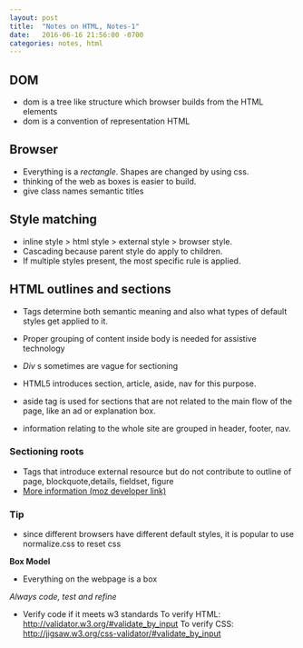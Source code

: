 ```yaml
---
layout: post
title:  "Notes on HTML, Notes-1"
date:   2016-06-16 21:56:00 -0700
categories: notes, html
---
```

## DOM
- dom is a tree like structure which browser builds from the HTML elements
- dom is a convention of representation HTML

## Browser
- Everything is a *rectangle*. Shapes are changed by using css.
-  thinking of the web as boxes is easier to build.
- give class names semantic titles

## Style matching
- inline style > html style > external style > browser style.
- Cascading because parent style do apply to children.
- If multiple styles present, the most specific rule is applied.
## HTML outlines and sections
- Tags determine both semantic meaning and also what types of default styles get applied to it.

- Proper grouping of content inside body is needed for assistive technology
- *Div* s sometimes are vague for sectioning
- HTML5 introduces section, article, aside, nav for this purpose.
- aside tag is used for sections that are not related to the main flow of the page, like an ad or explanation box.
- information relating to the whole site are grouped in header, footer, nav.

### Sectioning roots
- Tags that introduce external resource but do not contribute to outline of page, blockquote,details, fieldset, figure
- [More information (moz developer link)](https://developer.mozilla.org/en-US/docs/Web/Guide/HTML/Using_HTML_sections_and_outlines#The_HTML5_Outline_Algorithm)
### Tip
- since different browsers have different default styles, it is popular to use normalize.css to reset css

**Box Model**
- Everything on the webpage is a box

*Always code, test and refine*

- Verify code if it meets w3 standards
To verify HTML: http://validator.w3.org/#validate_by_input
To verify CSS: http://jigsaw.w3.org/css-validator/#validate_by_input
